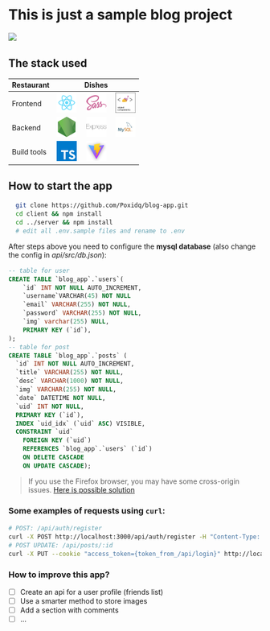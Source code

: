 # This is just a sample blog project

![](overview.gif)

## The stack used

| Restaurant  | Dishes                                                                                                                                                                                                                                                                                                                                                                                                                                                                                                                                                |
| ----------- | ----------------------------------------------------------------------------------------------------------------------------------------------------------------------------------------------------------------------------------------------------------------------------------------------------------------------------------------------------------------------------------------------------------------------------------------------------------------------------------------------------------------------------------------------------- |
| Frontend    | <img alt="React.js" src="https://raw.githubusercontent.com/github/explore/80688e429a7d4ef2fca1e82350fe8e3517d3494d/topics/react/react.png" width="40"/> <img alt="Scss" width=40 style="margin-left: 15px;" src="https://raw.githubusercontent.com/github/explore/80688e429a7d4ef2fca1e82350fe8e3517d3494d/topics/sass/sass.png" /> <img alt="styled-components" style="margin-left: 15px;" width=40 src="https://raw.githubusercontent.com/github/explore/80688e429a7d4ef2fca1e82350fe8e3517d3494d/topics/styled-components/styled-components.png"/> |
| Backend     | <img alt="Node.js" width=40 src="https://raw.githubusercontent.com/github/explore/80688e429a7d4ef2fca1e82350fe8e3517d3494d/topics/nodejs/nodejs.png"> <img alt="Express.js" width=40 style="margin-left: 15px;" src="https://raw.githubusercontent.com/github/explore/80688e429a7d4ef2fca1e82350fe8e3517d3494d/topics/express/express.png"/> <img alt="MySQL" style="margin-left: 15px;" width=40 src="https://raw.githubusercontent.com/github/explore/80688e429a7d4ef2fca1e82350fe8e3517d3494d/topics/mysql/mysql.png"/>                            |
| Build tools | <img alte="TypeScript" width=40 src="https://raw.githubusercontent.com/github/explore/80688e429a7d4ef2fca1e82350fe8e3517d3494d/topics/typescript/typescript.png"/> <img alt="Vite.js" width=40 style="margin-left: 15px;" src="https://raw.githubusercontent.com/github/explore/a1bae1b15fa9fc4d5de64f3360b1d01b35db82d5/topics/vite/vite.png" />                                                                                                                                                                                                     |

## How to start the app

```bash
  git clone https://github.com/Poxidq/blog-app.git
  cd client && npm install
  cd ../server && npm install
  # edit all .env.sample files and rename to .env
```
After steps above you need to configure the **mysql database** (also change the config in _api/src/db.json_): 
```sql
-- table for user
CREATE TABLE `blog_app`.`users`(
    `id` INT NOT NULL AUTO_INCREMENT,
    `username`VARCHAR(45) NOT NULL
    `email` VARCHAR(255) NOT NULL,
    `password` VARCHAR(255) NOT NULL,
    `img` varchar(255) NULL,
    PRIMARY KEY (`id`),
);
-- table for post
CREATE TABLE `blog_app`.`posts` (
  `id` INT NOT NULL AUTO_INCREMENT,
  `title` VARCHAR(255) NOT NULL,
  `desc` VARCHAR(1000) NOT NULL,
  `img` VARCHAR(255) NOT NULL,
  `date` DATETIME NOT NULL,
  `uid` INT NOT NULL,
  PRIMARY KEY (`id`),
  INDEX `uid_idx` (`uid` ASC) VISIBLE,
  CONSTRAINT `uid`
    FOREIGN KEY (`uid`)
    REFERENCES `blog_app`.`users` (`id`)
    ON DELETE CASCADE
    ON UPDATE CASCADE);

```
>If you use the Firefox browser, you may have some cross-origin issues. <a href="https://stackoverflow.com/questions/67525595/cross-origin-request-blocked-the-same-origin-policy-disallows-reading-the-remot">Here is possible solution</a>
### Some examples of requests using `curl`:

```bash
# POST: /api/auth/register
curl -X POST http://localhost:3000/api/auth/register -H "Content-Type: application/json" -d '{"email": "pomidorka@salt.com", "username": "carrot", "password": "123""}'
# POST UPDATE: /api/posts/:id
curl -X PUT --cookie "access_token={token_from_/api/login}" http://localhost:3000/api/posts/3 -H "Content-Type: application/json" -d '{"title": "New title", "desc": "New description", "img": "new image", "cat": "science"}'
```

### How to improve this app?

- [ ] Create an api for a user profile (friends list)
- [ ] Use a smarter method to store images
- [ ] Add a section with comments
- [ ] ...
